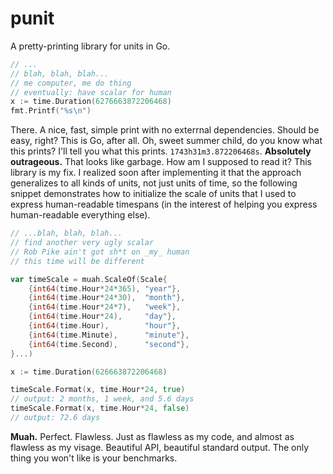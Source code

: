 # punit
A pretty-printing library for units in Go.


```go
// ...
// blah, blah, blah...
// me computer, me do thing
// eventually: have scalar for human
x := time.Duration(6276663872206468)
fmt.Printf("%s\n")
```

There. A nice, fast, simple print with no exterrnal dependencies. Should be
easy, right? This is Go, after all. Oh, sweet summer child, do you know what
this prints? I'll tell you what this prints. `1743h31m3.872206468s`.
**Absolutely outrageous.** That looks like garbage. How am I supposed to read
it? This library is my fix. I realized soon after implementing it that the
approach generalizes to all kinds of units, not just units of time, so the
following snippet demonstrates how to initialize the scale of units that I used
to express human-readable timespans (in the interest of helping you express
human-readable everything else).

```go
// ...blah, blah, blah...
// find another very ugly scalar
// Rob Pike ain't got sh*t on _my_ human
// this time will be different

var timeScale = muah.ScaleOf(Scale{
	{int64(time.Hour*24*365), "year"},
	{int64(time.Hour*24*30),  "month"},
	{int64(time.Hour*24*7),   "week"},
	{int64(time.Hour*24),     "day"},
	{int64(time.Hour),        "hour"},
	{int64(time.Minute),      "minute"},
	{int64(time.Second),      "second"},
}...)

x := time.Duration(626663872206468)

timeScale.Format(x, time.Hour*24, true)
// output: 2 months, 1 week, and 5.6 days
timeScale.Format(x, time.Hour*24, false)
// output: 72.6 days
```

**Muah.** Perfect. Flawless. Just as flawless as my code, and almost as
flawless as my visage. Beautiful API, beautiful standard output. The only thing
you won't like is your benchmarks.
